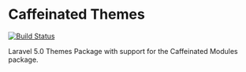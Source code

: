 Caffeinated Themes
==================
[![Build Status](https://travis-ci.org/caffeinated/themes.svg?branch=master)](https://travis-ci.org/caffeinated/themes)

Laravel 5.0 Themes Package with support for the Caffeinated Modules package.